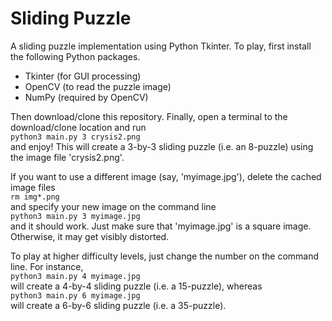 # Sliding Puzzle
A sliding puzzle implementation using Python Tkinter. To play, first install
the following Python packages.
* Tkinter (for GUI processing)
* OpenCV (to read the puzzle image)
* NumPy (required by OpenCV)

Then download/clone this repository. Finally, open a terminal to the
download/clone location and run
<br>
`python3 main.py 3 crysis2.png`
<br>
and enjoy! This will create a 3-by-3 sliding puzzle (i.e. an 8-puzzle) using
the image file 'crysis2.png'.

If you want to use a different image (say, 'myimage.jpg'), delete the cached
image files
<br>
`rm img*.png`
<br>
and specify your new image on the command line
<br>
`python3 main.py 3 myimage.jpg`
<br>
and it should work. Just make sure that 'myimage.jpg' is a square image.
Otherwise, it may get visibly distorted.

To play at higher difficulty levels, just change the number on the command
line. For instance,
<br>
`python3 main.py 4 myimage.jpg`
<br>
will create a 4-by-4 sliding puzzle (i.e. a 15-puzzle), whereas
<br>
`python3 main.py 6 myimage.jpg`
<br>
will create a 6-by-6 sliding puzzle (i.e. a 35-puzzle).

